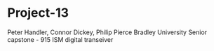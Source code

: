 # Project-13
Peter Handler, Connor Dickey, Philip Pierce Bradley University Senior capstone - 915 ISM digital transeiver 
